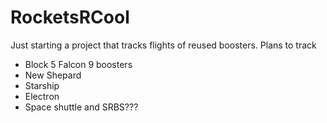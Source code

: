 # RocketsRCool

Just starting a project that tracks flights of reused boosters.
Plans to track
 - Block 5 Falcon 9 boosters
 - New Shepard
 - Starship
 - Electron
 - Space shuttle and SRBS???
